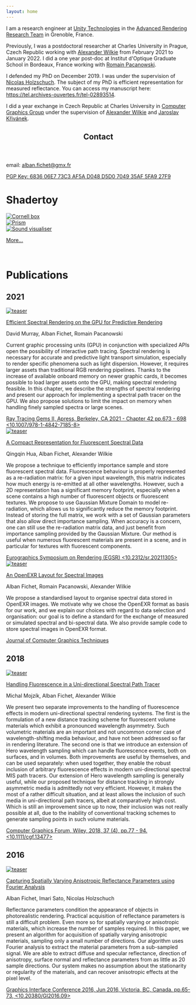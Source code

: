 ```yaml
---
layout: home
---
```


<div class="w3-row">
  <div class="w3-col m8 l8 w3-padding-large">
    <p>I am a research engineer at <a href="https://unity.com/">Unity Technologies</a> in the <a href="https://unity-grenoble.github.io/website/index.html">Advanced Rendering Research Team</a> in Grenoble, France.</p>
    <p>Previously, I was a postdoctoral researcher at Charles University in Prague, Czech Republic working with <a href="https://cgg.mff.cuni.cz/~wilkie/Website/Home.html">Alexander Wilkie</a> from February 2021 to January 2022. I did a one year post-doc at Institut d'Optique Graduate School in Bordeaux, France working with <a href="http://manao.inria.fr/perso/~pac/research.php">Romain Pacanowski</a>.</p>
    <p>I defended my PhD on December 2019. I was under the supervision of <a href="https://artis.inria.fr/Members/Nicolas.Holzschuch/">Nicolas Holzschuch</a>. The subject of my PhD is efficient representation for measured reflectance. You can access my manuscript here: <a href="https://tel.archives-ouvertes.fr/tel-02893514">https://tel.archives-ouvertes.fr/tel-02893514</a>.</p>
    <p>I did a year exchange in Czech Republic at Charles University in <a href="http://cgg.mff.cuni.cz/">Computer Graphics Group</a> under the supervision of <a href="http://cgg.mff.cuni.cz/~wilkie">Alexander Wilkie</a> and <a href="http://cgg.mff.cuni.cz/~jaroslav">Jaroslav Křivánek</a>.</p>
  </div>
  <div class="w3-col m4 l4">
    <div class="rounded_background">
      <header class="w3-container">
        <h2>Contact</h2>
      </header>
      <div class="w3-container">
        <!-- <img src="images/profile.jpg" class="w3-round teaser_image" /> -->
        <p>email: <a href="mailto:alban.fichet@gmx.fr">alban.fichet@gmx.fr</a></p>
        <p><a href="https://keys.openpgp.org/vks/v1/by-fingerprint/683606E773C3AF5AD048D5D0704935AF5FA927F9">PGP Key: 6836 06E7 73C3 AF5A D048 D5D0 7049 35AF 5FA9 27F9</a></p>
      </div>
    </div>
  </div>
</div>

# Shadertoy

<div class="w3-row-padding">
  <div class="w3-col m4 l4">
    <div class="w3-card">
      <a href="https://www.shadertoy.com/view/WtlSWM"><img src="../images/shadertoy/WtlSWM.jpg" class="w3-image" alt="Cornell box"></a>
    </div>
  </div>
  <div class="w3-col m4 l4">
    <div class="w3-card">
      <a href="https://www.shadertoy.com/view/wlSXz3"><img src="../images/shadertoy/wlSXz3.jpg" class="w3-image" alt="Prism"></a>
    </div>
  </div>
  <div class="w3-col m4 l4">
    <div class="w3-card">
      <a href="https://www.shadertoy.com/view/3ljXDd"><img src="../images/shadertoy/3ljXDd.jpg" class="w3-image" alt="Sound visualiser"></a>
    </div>
  </div>
</div>

<p></p>

<div class="w3-display-container">
  <p class="w3-right">
    <a href="https://www.shadertoy.com/user/stack_overflow" class="w3-button w3-blue">More...</a>
  </p>
</div>

<p><br></p>

# Publications


## 2021

<!-- Efficient Spectral Rendering on the GPU for Predictive Rendering -->
<div class="container_papers rounded_background">
  <div class="teaser_image_col">
    <a href="https://hal.inria.fr/hal-03331619">
      <img src="images/21_teaser_rtg.png" class="w3-round teaser_image" alt="teaser" />
    </a>
  </div>
  <div class="paper_text_col">
    <div class="post-list-heading">
      <p><a href="https://hal.inria.fr/hal-03331619">
        Efficient Spectral Rendering on the GPU for Predictive Rendering
      </a></p>
    </div>
    <div class="post-meta">
      <p>David Murray, Alban Fichet, Romain Pacanowski</p>
    </div>
    <div class="post-content">
      <p>
      Current graphic processing units (GPU) in conjunction with specialized APIs
      open the possibility of interactive path tracing. Spectral rendering is
      necessary for accurate and predictive light transport simulation, especially to
      render specific phenomena such as light dispersion. However, it requires
      larger assets than traditional RGB rendering pipelines. Thanks to the
      increase of available onboard memory on newer graphic cards, it becomes
      possible to load larger assets onto the GPU, making spectral rendering
      feasible. In this chapter, we describe the strengths of spectral rendering and
      present our approach for implementing a spectral path tracer on the GPU. We
      also propose solutions to limit the impact on memory when handling finely
      sampled spectra or large scenes.
      </p>
    </div>
    <div class="post-meta">
      <a href="https://doi.org/10.1007/978-1-4842-7185-8">Ray Tracing Gems II, Apress, Berkeley, CA 2021 - Chapter 42 pp.673 - 698 &lt;10.1007/978-1-4842-7185-8&gt; </a>
    </div>
  </div>
</div>


<!-- A Compact Representation for Fluorescent Spectral Data -->
<div class="container_papers rounded_background">
  <div class="teaser_image_col">
      <a href="https://hal.archives-ouvertes.fr/hal-03274233">
        <img src="images/21_teaser_fluo_gmm.png" class="w3-round teaser_image" alt="teaser" />
      </a>
  </div>
  <div class="paper_text_col">
    <div class="post-list-heading">
      <p><a href="https://hal.archives-ouvertes.fr/hal-03274233">
        A Compact Representation for Fluorescent Spectral Data
      </a></p>
    </div>
    <div class="post-meta">
      <p>Qingqin Hua, Alban Fichet, Alexander Wilkie</p>
    </div>
    <div class="post-content">
      <p>
      We propose a technique to efficiently importance sample and
      store fluorescent spectral data. Fluorescence behaviour is
      properly represented as a re-radiation matrix: for a given
      input wavelength, this matrix indicates how much energy is
      re-emitted at all other wavelengths. However, such a 2D
      representation has a significant memory footprint,
      especially when a scene contains a high number of
      fluorescent objects or fluorescent textures. We propose to
      use Gaussian Mixture Domain to model re-radiation, which
      allows us to significantly reduce the memory
      footprint. Instead of storing the full matrix, we work with
      a set of Gaussian parameters that also allow direct
      importance sampling. When accuracy is a concern, one can
      still use the re-radiation matrix data, and just benefit
      from importance sampling provided by the Gaussian
      Mixture. Our method is useful when numerous fluorescent
      materials are present in a scene, and in particular for
      textures with fluorescent components.
      </p>
    </div>
    <div class="post-meta">
      <a href="https://egsr.eu/2021">Eurographics Symposium on Rendering (EGSR) &lt;10.2312/sr.20211305&gt; </a>
    </div>
  </div>
</div>


<!-- An OpenEXR Layout for Spectral Images -->
<div class="container_papers rounded_background">
  <div class="teaser_image_col">
    <a href="https://hal.inria.fr/hal-03252797">
      <img src="images/21_teaser_spectral_exr.png" class="w3-round teaser_image" alt="teaser" />
    </a>
  </div>
  <div class="paper_text_col">
    <div class="post-list-heading">
      <p><a href="https://hal.inria.fr/hal-03252797">
        An OpenEXR Layout for Spectral Images
      </a></p>
    </div>
    <div class="post-meta">
      <p>Alban Fichet, Romain Pacanowski, Alexander Wilkie</p>
    </div>
    <div class="post-content">
      <p>
      We propose a standardised layout to organise spectral data
      stored in OpenEXR images. We motivate why we chose the
      OpenEXR format as basis for our work, and we explain our
      choices with regard to data selection and organisation:
      our goal is to define a standard for the exchange of
      measured or simulated spectral and bi-spectral data. We
      also provide sample code to store spectral images in
      OpenEXR format.
      </p>
    </div>
    <div class="post-meta">
      <a href="http://jcgt.org">Journal of Computer Graphics Techniques</a>
    </div>
  </div>
</div>


## 2018


<!-- Handling Fluorescence in a Uni-directional Spectral Path Tracer -->
<div class="container_papers rounded_background">
  <div class="teaser_image_col">
    <a href="https://hal.inria.fr/hal-01818826">
      <img src="images/18_teaser_fluo.png" class="w3-round teaser_image" alt="teaser" />
    </a>
  </div>
  <div class="paper_text_col">
    <div class="post-list-heading">
      <p><a href="https://hal.inria.fr/hal-01818826">
        Handling Fluorescence in a Uni-directional Spectral Path Tracer
      </a></p>
    </div>
    <div class="post-meta">
      <p>Michal Mojzík, Alban Fichet, Alexander Wilkie</p>
    </div>
    <div class="post-content">
      <p>
      We present two separate improvements to the handling of
      fluorescence effects in modern uni-directional spectral rendering
      systems. The first is the formulation of a new distance tracking
      scheme for fluorescent volume materials which exhibit a pronounced
      wavelength asymmetry. Such volumetric materials are an important and
      not uncommon corner case of wavelength-shifting media behaviour, and
      have not been addressed so far in rendering literature. The second
      one is that we introduce an extension of Hero wavelength sampling
      which can handle fluorescence events, both on surfaces, and in
      volumes. Both improvements are useful by themselves, and can be used
      separately: when used together, they enable the robust inclusion of
      arbitrary fluorescence effects in modern uni-directional spectral
      MIS path tracers. Our extension of Hero wavelength sampling is
      generally useful, while our proposed technique for distance tracking
      in strongly asymmetric media is admittedly not very efficient.
      However, it makes the most of a rather difficult situation, and at
      least allows the inclusion of such media in uni-directional path
      tracers, albeit at comparatively high cost. Which is still an
      improvement since up to now, their inclusion was not really possible
      at all, due to the inability of conventional tracking schemes to
      generate sampling points in such volume materials.
      </p>
    </div>
    <div class="post-meta">
      <a href="https://dx.doi.org/10.1111/cgf.13477">Computer Graphics Forum, Wiley, 2018, 37 (4), pp.77 - 94. &lt;10.1111/cgf.13477&gt;</a>
    </div>
  </div>
</div>

## 2016


<!-- Capturing Spatially Varying Anisotropic Reflectance Parameters using Fourier Analysis -->
<div class="container_papers rounded_background">
  <div class="teaser_image_col">
    <a href="https://hal.inria.fr/hal-01302120v2">
      <img src="images/16_teaser.jpg" class="w3-round teaser_image" alt="teaser" />
    </a>
  </div>
  <div class="paper_text_col">
    <div class="post-list-heading">
      <p><a href="https://hal.inria.fr/hal-01302120v2">
        Capturing Spatially Varying Anisotropic Reflectance Parameters using Fourier Analysis
      </a></p>
    </div>
    <div class="post-meta">
      <p>Alban Fichet, Imari Sato, Nicolas Holzschuch</p>
    </div>
    <div class="post-content">
      <p>
      Reflectance parameters condition the appearance of objects in photorealistic rendering. Practical acquisition of reflectance parameters is still a difficult problem. Even more so for spatially varying or anisotropic materials, which increase the number of samples required. In this paper, we present an algorithm for acquisition of spatially varying anisotropic materials, sampling only a small number of directions. Our algorithm uses Fourier analysis to extract the material parameters from a sub-sampled signal. We are able to extract diffuse and specular reflectance, direction of anisotropy, surface normal and reflectance parameters from as little as 20 sample directions. Our system makes no assumption about the stationarity or regularity of the materials, and can recover anisotropic effects at the pixel level.
      </p>
    </div>
    <div class="post-meta">
      <a href="https://dx.doi.org/10.20380/GI2016.09">Graphics Interface Conference 2016, Jun 2016, Victoria, BC, Canada. pp.65-73, &lt;10.20380/GI2016.09&gt;</a>
    </div>
  </div>
</div>

